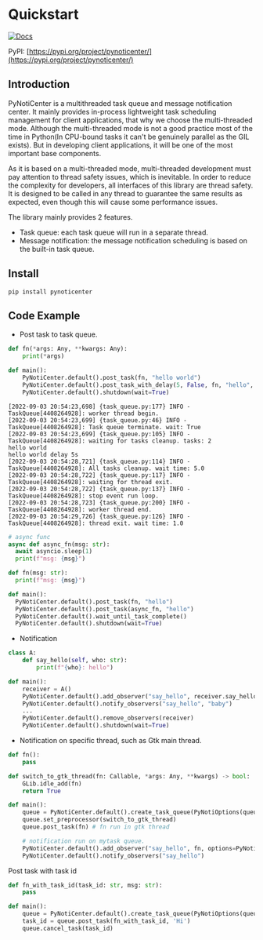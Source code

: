 Quickstart
==========

[![Docs](https://img.shields.io/badge/docs-latest-informational)](https://dzhsurf.github.io/pynoticenter/)

PyPI: [https://pypi.org/project/pynoticenter/](https://pypi.org/project/pynoticenter/)

Introduction
------------

PyNotiCenter is a multithreaded task queue and message notification center. It mainly provides in-process lightweight task scheduling management for client applications, that why we choose the multi-threaded mode. Although the multi-threaded mode is not a good practice most of the time in Python(In CPU-bound tasks it can't be genuinely parallel as the GIL exists). But in developing client applications, it will be one of the most important base components.

As it is based on a multi-threaded mode, multi-threaded development must pay attention to thread safety issues, which is inevitable. In order to reduce the complexity for developers, all interfaces of this library are thread safety. It is designed to be called in any thread to guarantee the same results as expected, even though this will cause some performance issues.

The library mainly provides 2 features.

* Task queue: each task queue will run in a separate thread.
* Message notification: the message notification scheduling is based on the built-in task queue.

Install
-------

```shell
pip install pynoticenter
```

Code Example
------------

* Post task to task queue.

```python
def fn(*args: Any, **kwargs: Any):
    print(*args)

def main():
    PyNotiCenter.default().post_task(fn, "hello world")
    PyNotiCenter.default().post_task_with_delay(5, False, fn, "hello", "world", "delay 5s")
    PyNotiCenter.default().shutdown(wait=True)
```

```shell
[2022-09-03 20:54:23,698] {task_queue.py:177} INFO - TaskQueue[4408264928]: worker thread begin.
[2022-09-03 20:54:23,699] {task_queue.py:46} INFO - TaskQueue[4408264928]: Task queue terminate. wait: True
[2022-09-03 20:54:23,699] {task_queue.py:105} INFO - TaskQueue[4408264928]: waiting for tasks cleanup. tasks: 2
hello world
hello world delay 5s
[2022-09-03 20:54:28,721] {task_queue.py:114} INFO - TaskQueue[4408264928]: All tasks cleanup. wait time: 5.0
[2022-09-03 20:54:28,722] {task_queue.py:117} INFO - TaskQueue[4408264928]: waiting for thread exit.
[2022-09-03 20:54:28,722] {task_queue.py:137} INFO - TaskQueue[4408264928]: stop event run loop.
[2022-09-03 20:54:28,723] {task_queue.py:200} INFO - TaskQueue[4408264928]: worker thread end.
[2022-09-03 20:54:29,726] {task_queue.py:126} INFO - TaskQueue[4408264928]: thread exit. wait time: 1.0
```

```python
# async func
async def async_fn(msg: str):
  await asyncio.sleep(1)
  print(f"msg: {msg}")

def fn(msg: str):
  print(f"msg: {msg}")

def main():
  PyNotiCenter.default().post_task(fn, "hello")
  PyNotiCenter.default().post_task(async_fn, "hello")
  PyNotiCenter.default().wait_until_task_complete()
  PyNotiCenter.default().shutdown(wait=True)
```

* Notification

```python
class A:
    def say_hello(self, who: str):
        print(f"{who}: hello")

def main():
    receiver = A()
    PyNotiCenter.default().add_observer("say_hello", receiver.say_hello, receiver)
    PyNotiCenter.default().notify_observers("say_hello", "baby")
    ...
    PyNotiCenter.default().remove_observers(receiver)
    PyNotiCenter.default().shutdown(wait=True)
```

* Notification on specific thread, such as Gtk main thread.

```python
def fn():
    pass

def switch_to_gtk_thread(fn: Callable, *args: Any, **kwargs) -> bool:
    GLib.idle_add(fn)
    return True

def main():
    queue = PyNotiCenter.default().create_task_queue(PyNotiOptions(queue='mytask'))
    queue.set_preprocessor(switch_to_gtk_thread)
    queue.post_task(fn) # fn run in gtk thread

    # notification run on mytask queue.
    PyNotiCenter.default().add_observer("say_hello", fn, options=PyNotiOptions(queue="mytask"))
    PyNotiCenter.default().notify_observers("say_hello")
```

Post task with task id

```python
def fn_with_task_id(task_id: str, msg: str):
    pass

def main():
    queue = PyNotiCenter.default().create_task_queue(PyNotiOptions(queue='mytask', fn_with_task_id=True))
    task_id = queue.post_task(fn_with_task_id, 'Hi')
    queue.cancel_task(task_id)
```
